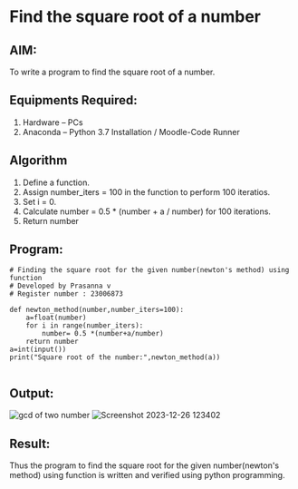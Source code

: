 # Find the square root of a number

## AIM:
To write a program to find the square root of a number.

## Equipments Required:
1. Hardware – PCs
2. Anaconda – Python 3.7 Installation / Moodle-Code Runner

## Algorithm
1. Define a function.
2. Assign number_iters = 100 in the function to perform 100 iteratios.
3. Set i = 0.
4. Calculate  number = 0.5 * (number + a / number) for 100 iterations.
5. Return number

## Program:
```
# Finding the square root for the given number(newton's method) using function
# Developed by Prasanna v
# Register number : 23006873
 
def newton_method(number,number_iters=100):
    a=float(number)
    for i in range(number_iters):
        number= 0.5 *(number+a/number)
    return number
a=int(input())
print("Square root of the number:",newton_method(a))


```

## Output:
![gcd of two number](gcd.png)
![Screenshot 2023-12-26 123402](https://github.com/prasannavenkat01/Square-root-of-a-number/assets/150702500/d04db5b8-7d10-4586-9617-d8cccf8231cc)


## Result:
Thus the program to find the square root for the given number(newton's method) using function is written and verified using python programming.
